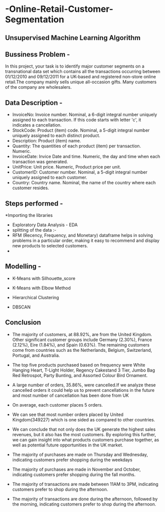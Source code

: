 # -Online-Retail-Customer-Segmentation

## **Unsupervised Machine Learning Algorithm**

## **Bussiness Problem -**

In this project, your task is to identify major customer segments on a transnational data set which contains all the transactions occurring between 01/12/2010 and 09/12/2011 for a UK-based and registered non-store online retail.The company mainly sells unique all-occasion gifts. Many customers of the company are wholesalers.

## **Data Description -**

* InvoiceNo: Invoice number. Nominal, a 6-digit integral number uniquely assigned to each transaction. If this code starts with letter 'c', it indicates a cancellation.
* StockCode: Product (item) code. Nominal, a 5-digit integral number uniquely assigned to each distinct product.
* Description: Product (item) name.
* Quantity: The quantities of each product (item) per transaction. Numeric.
* InvoiceDate: Invice Date and time. Numeric, the day and time when each transaction was generated.
* UnitPrice: Unit price. Numeric, Product price per unit.
* CustomerID: Customer number. Nominal, a 5-digit integral number uniquely assigned to each customer.
* Country: Country name. Nominal, the name of the country where each customer resides.

## **Steps performed -**

*Importing the libraries
* Exploratory Data Analysis - EDA
* splitting of the data :-
* RFM (Recency, Frequency, and Monetary) dataframe helps in solving problems in a particular order, making it easy to recommend and display new products to selected customers.
* 
## **Modelling -**

* K-Means with Silhouette_score

* K-Means with Elbow Method

* Hierarchical Clustering

* DBSCAN

## **Conclusion**

* The majority of customers, at 88.92%, are from the United Kingdom. Other significant customer groups include Germany (2.30%), France (2.12%), Eire (1.84%), and Spain (0.63%). The remaining customers come from countries such as the Netherlands, Belgium, Switzerland, Portugal, and Australia.


* The top five products purchased based on frequency were White Hanging Heart, T-Light Holder, Regency Cakestand 3 Tier, Jumbo Bag Red Retrospot, Party Bunting, and Assorted Colour Bird Ornament.


* A large number of orders, 35.86%, were cancelled.If we analyze these cancelled orders it could help us to prevent cancellations in the future and most number of cancellation has been done from UK
 
* On average, each customer places 5 orders.
 
* We can see that most number orders placed by United Kingdom(349227) which is one sided as compared to other countries.


* We can conclude that not only does the UK generate the highest sales revenues, but it also has the most customers. By exploring this further, we can gain insight into what products customers purchase together, as well as potential future opportunities in the UK market.

* The majority of purchases are made on Thursday and Wednesday, indicating customers prefer shopping during the weekdays

* The majority of purchases are made in November and October, indicating customers prefer shopping during the fall months.

* The majority of transactions are made between 11AM to 3PM, indicating customers prefer to shop during the afternoon.

* The majority of transactions are done during the afternoon, followed by the morning, indicating customers prefer to shop during the afternoon.
